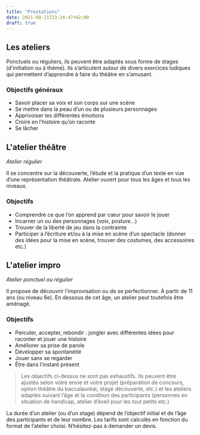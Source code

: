 ```yaml
---
title: "Prestations"
date: 2021-09-21T23:24:47+02:00
draft: true
---
```


## Les ateliers
Ponctuels ou réguliers, ils peuvent être adaptés sous forme de stages (d'initiation ou à thème).
Ils s’articulent autour de divers exercices ludiques qui permettent d’apprendre à faire du théâtre en s’amusant.

### Objectifs généraux
- Savoir placer sa voix et son corps sur une scène
- Se mettre dans la peau d’un ou de plusieurs personnages
- Apprivoiser les différentes émotions
- Croire en l’histoire qu’on raconte
- Se lâcher

## L'atelier théâtre
*Atelier régulier*

Il se concentre sur la découverte, l’étude et la pratique d’un texte en vue d’une représentation théâtrale.
Atelier ouvert pour tous les âges et tous les niveaux.

### Objectifs
- Comprendre ce que l’on apprend par cœur pour savoir le jouer
- Incarner un ou des personnages (voix, posture…)
- Trouver de la liberté de jeu dans la contrainte
- Participer à l’écriture et/ou à la mise en scène d’un spectacle (donner des idées pour la mise en scène, trouver des costumes, des accessoires etc.)

## L'atelier impro
*Atelier ponctuel ou régulier*

Il propose de découvrir l’improvisation ou de se perfectionner. 
À partir de 11 ans (ou niveau 6e). En dessous de cet âge, un atelier peut toutefois être aménagé.

### Objectifs
- Percuter, accepter, rebondir : jongler avec différentes idées pour raconter et jouer une histoire
- Améliorer sa prise de parole
- Développer sa spontanéité
- Jouer sans se regarder
- Être dans l’instant présent


> Les objectifs ci-dessus ne sont pas exhaustifs. Ils peuvent être ajustés selon votre envie et votre projet (préparation de concours, option théâtre du baccalauréat, stage découverte, etc.) et les ateliers adaptés suivant l’âge et la condition des participants (personnes en situation de handicap, atelier d’éveil pour les tout petits etc.)

La durée d’un atelier (ou d’un stage) dépend de l’objectif initial et de l’âge des participants et de leur nombre.
Les tarifs sont calculés en fonction du format de l’atelier choisi. N’hésitez-pas à demander un devis.